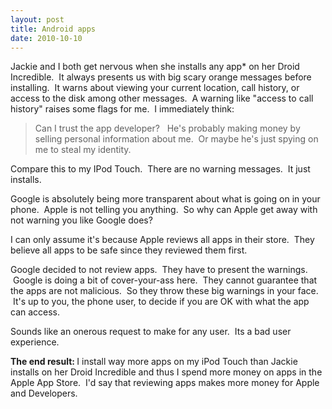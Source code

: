 ```yaml
---
layout: post
title: Android apps
date: 2010-10-10
---
```


<p>Jackie and I both get nervous when she installs any app* on her Droid Incredible.  It always presents us with big scary orange messages before installing.  It warns about viewing your current location, call history, or access to the disk among other messages.  A warning like "access to call history" raises some flags for me.  I immediately think:</p><blockquote><p>Can I trust the app developer?   He's probably making money by selling personal information about me.  Or maybe he's just spying on me to steal my identity.</p></blockquote><p>Compare this to my IPod Touch.  There are no warning messages.  It just installs.</p><p>Google is absolutely being more transparent about what is going on in your phone.  Apple is not telling you anything.  So why can Apple get away with not warning you like Google does?</p><p>I can only assume it's because Apple reviews all apps in their store.  They believe all apps to be safe since they reviewed them first.</p><p>Google decided to not review apps.  They have to present the warnings.  Google is doing a bit of cover-your-ass here.  They cannot guarantee that the apps are not malicious.  So they throw these big warnings in your face.  It's up to you, the phone user, to decide if you are OK with what the app can access.</p><p>Sounds like an onerous request to make for any user.  Its a bad user experience.</p><p><strong>The end result: </strong> I install way more apps on my iPod Touch than Jackie installs on her Droid Incredible and thus I spend more money on apps in the Apple App Store.  I'd say that reviewing apps makes more money for Apple and Developers.</p>
